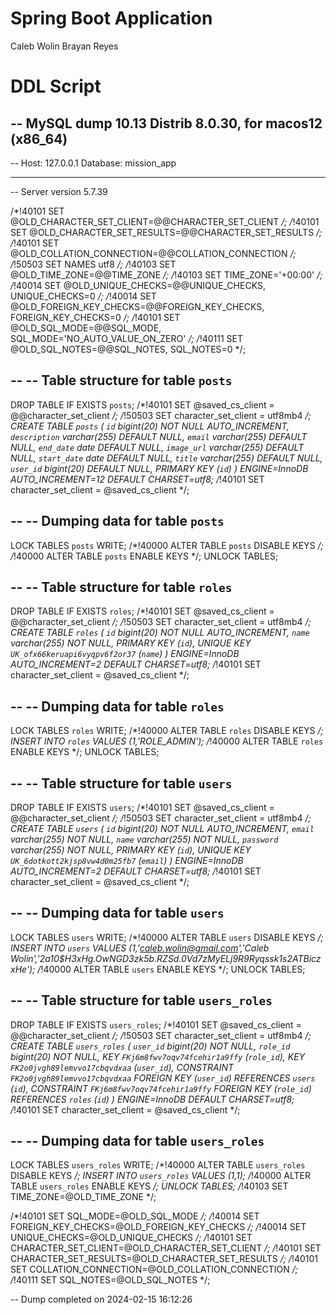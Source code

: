 # Spring Boot Application

Caleb Wolin
Brayan Reyes

# DDL Script
-- MySQL dump 10.13  Distrib 8.0.30, for macos12 (x86_64)
--
-- Host: 127.0.0.1    Database: mission_app
-- ------------------------------------------------------
-- Server version	5.7.39

/*!40101 SET @OLD_CHARACTER_SET_CLIENT=@@CHARACTER_SET_CLIENT */;
/*!40101 SET @OLD_CHARACTER_SET_RESULTS=@@CHARACTER_SET_RESULTS */;
/*!40101 SET @OLD_COLLATION_CONNECTION=@@COLLATION_CONNECTION */;
/*!50503 SET NAMES utf8 */;
/*!40103 SET @OLD_TIME_ZONE=@@TIME_ZONE */;
/*!40103 SET TIME_ZONE='+00:00' */;
/*!40014 SET @OLD_UNIQUE_CHECKS=@@UNIQUE_CHECKS, UNIQUE_CHECKS=0 */;
/*!40014 SET @OLD_FOREIGN_KEY_CHECKS=@@FOREIGN_KEY_CHECKS, FOREIGN_KEY_CHECKS=0 */;
/*!40101 SET @OLD_SQL_MODE=@@SQL_MODE, SQL_MODE='NO_AUTO_VALUE_ON_ZERO' */;
/*!40111 SET @OLD_SQL_NOTES=@@SQL_NOTES, SQL_NOTES=0 */;

--
-- Table structure for table `posts`
--

DROP TABLE IF EXISTS `posts`;
/*!40101 SET @saved_cs_client     = @@character_set_client */;
/*!50503 SET character_set_client = utf8mb4 */;
CREATE TABLE `posts` (
  `id` bigint(20) NOT NULL AUTO_INCREMENT,
  `description` varchar(255) DEFAULT NULL,
  `email` varchar(255) DEFAULT NULL,
  `end_date` date DEFAULT NULL,
  `image_url` varchar(255) DEFAULT NULL,
  `start_date` date DEFAULT NULL,
  `title` varchar(255) DEFAULT NULL,
  `user_id` bigint(20) DEFAULT NULL,
  PRIMARY KEY (`id`)
) ENGINE=InnoDB AUTO_INCREMENT=12 DEFAULT CHARSET=utf8;
/*!40101 SET character_set_client = @saved_cs_client */;

--
-- Dumping data for table `posts`
--

LOCK TABLES `posts` WRITE;
/*!40000 ALTER TABLE `posts` DISABLE KEYS */;
/*!40000 ALTER TABLE `posts` ENABLE KEYS */;
UNLOCK TABLES;

--
-- Table structure for table `roles`
--

DROP TABLE IF EXISTS `roles`;
/*!40101 SET @saved_cs_client     = @@character_set_client */;
/*!50503 SET character_set_client = utf8mb4 */;
CREATE TABLE `roles` (
  `id` bigint(20) NOT NULL AUTO_INCREMENT,
  `name` varchar(255) NOT NULL,
  PRIMARY KEY (`id`),
  UNIQUE KEY `UK_ofx66keruapi6vyqpv6f2or37` (`name`)
) ENGINE=InnoDB AUTO_INCREMENT=2 DEFAULT CHARSET=utf8;
/*!40101 SET character_set_client = @saved_cs_client */;

--
-- Dumping data for table `roles`
--

LOCK TABLES `roles` WRITE;
/*!40000 ALTER TABLE `roles` DISABLE KEYS */;
INSERT INTO `roles` VALUES (1,'ROLE_ADMIN');
/*!40000 ALTER TABLE `roles` ENABLE KEYS */;
UNLOCK TABLES;

--
-- Table structure for table `users`
--

DROP TABLE IF EXISTS `users`;
/*!40101 SET @saved_cs_client     = @@character_set_client */;
/*!50503 SET character_set_client = utf8mb4 */;
CREATE TABLE `users` (
  `id` bigint(20) NOT NULL AUTO_INCREMENT,
  `email` varchar(255) NOT NULL,
  `name` varchar(255) NOT NULL,
  `password` varchar(255) NOT NULL,
  PRIMARY KEY (`id`),
  UNIQUE KEY `UK_6dotkott2kjsp8vw4d0m25fb7` (`email`)
) ENGINE=InnoDB AUTO_INCREMENT=2 DEFAULT CHARSET=utf8;
/*!40101 SET character_set_client = @saved_cs_client */;

--
-- Dumping data for table `users`
--

LOCK TABLES `users` WRITE;
/*!40000 ALTER TABLE `users` DISABLE KEYS */;
INSERT INTO `users` VALUES (1,'caleb.wolin@gmail.com','Caleb Wolin','$2a$10$H3xHg.OwNGD3zk5b.RZSd.0Vd7zMyELj9R9Ryqssk1s2ATBiczxHe');
/*!40000 ALTER TABLE `users` ENABLE KEYS */;
UNLOCK TABLES;

--
-- Table structure for table `users_roles`
--

DROP TABLE IF EXISTS `users_roles`;
/*!40101 SET @saved_cs_client     = @@character_set_client */;
/*!50503 SET character_set_client = utf8mb4 */;
CREATE TABLE `users_roles` (
  `user_id` bigint(20) NOT NULL,
  `role_id` bigint(20) NOT NULL,
  KEY `FKj6m8fwv7oqv74fcehir1a9ffy` (`role_id`),
  KEY `FK2o0jvgh89lemvvo17cbqvdxaa` (`user_id`),
  CONSTRAINT `FK2o0jvgh89lemvvo17cbqvdxaa` FOREIGN KEY (`user_id`) REFERENCES `users` (`id`),
  CONSTRAINT `FKj6m8fwv7oqv74fcehir1a9ffy` FOREIGN KEY (`role_id`) REFERENCES `roles` (`id`)
) ENGINE=InnoDB DEFAULT CHARSET=utf8;
/*!40101 SET character_set_client = @saved_cs_client */;

--
-- Dumping data for table `users_roles`
--

LOCK TABLES `users_roles` WRITE;
/*!40000 ALTER TABLE `users_roles` DISABLE KEYS */;
INSERT INTO `users_roles` VALUES (1,1);
/*!40000 ALTER TABLE `users_roles` ENABLE KEYS */;
UNLOCK TABLES;
/*!40103 SET TIME_ZONE=@OLD_TIME_ZONE */;

/*!40101 SET SQL_MODE=@OLD_SQL_MODE */;
/*!40014 SET FOREIGN_KEY_CHECKS=@OLD_FOREIGN_KEY_CHECKS */;
/*!40014 SET UNIQUE_CHECKS=@OLD_UNIQUE_CHECKS */;
/*!40101 SET CHARACTER_SET_CLIENT=@OLD_CHARACTER_SET_CLIENT */;
/*!40101 SET CHARACTER_SET_RESULTS=@OLD_CHARACTER_SET_RESULTS */;
/*!40101 SET COLLATION_CONNECTION=@OLD_COLLATION_CONNECTION */;
/*!40111 SET SQL_NOTES=@OLD_SQL_NOTES */;

-- Dump completed on 2024-02-15 16:12:26

